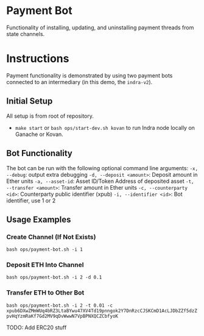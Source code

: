 # Payment Bot
Functionality of installing, updating, and uninstalling payment threads from state channels.

# Instructions
Payment functionality is demonstrated by using two payment bots connected to an intermediary (in this demo, the `indra-v2`).

## Initial Setup
All setup is from root of repository.
* `make start` or `bash ops/start-dev.sh kovan` to run Indra node locally on Ganache or Kovan.

## Bot Functionality
The bot can be run with the following optional command line arguments:
`-x, --debug`: output extra debugging
`-d, --deposit <amount>`: Deposit amount in Ether units
`-a, --asset-id`: Asset ID/Token Address of deposited asset
`-t, --transfer <amount>`: Transfer amount in Ether units
`-c, --counterparty <id>`: Counterparty public identifier (xpub)
`-i, --identifier <id>`: Bot identifier, use 1 or 2

## Usage Examples
### Create Channel (If Not Exists)
`bash ops/payment-bot.sh -i 1`

### Deposit ETH Into Channel
`bash ops/payment-bot.sh -i 2 -d 0.1`

### Transfer ETH to Other Bot
`bash ops/payment-bot.sh -i 2 -t 0.01 -c xpub6DXwZMmWUq4bRZ3LtaBYwu47XV4Td19pnngok2Y7DnRzcCJSKCmD1AcLJDbZZf5dzZpvHqYzmRaKf7Gd2MV9qDvWwwN7VpBPNXQCZCbfyoK`

TODO: Add ERC20 stuff
